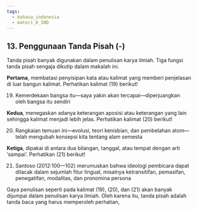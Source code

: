 ```yaml
---
tags:
  - bahasa_indonesia
  - materi_6_IND
---
```

## 13. Penggunaan Tanda Pisah (-)

Tanda pisah banyak digunakan dalam penulisan karya ilmiah. Tiga fungsi tanda pisah sengaja dikutip dalam makalah ini. 

**Pertama**, membatasi penyisipan kata atau kalimat yang memberi penjelasan di luar bangun kalimat.  Perhatikan kalimat (19) berikut!

19) Kemerdekaan bangsa itu—saya yakin akan tercapai—diperjuangkan oleh bangsa itu sendiri

**Kedua**, menegaskan adanya keterangan aposisi atau keterangan yang lain sehingga kalimat menjadi lebih jelas. Perhatikan kalimat (20) berikut!

20) Rangkaian temuan ini—evolusi, teori kenisbian, dan pembelahan atom—telah mengubah konsepsi kita tentang alam semesta

**Ketiga**, dipakai di antara dua bilangan, tanggal, atau tempat dengan arti ‘sampai’. Perhatikan (21) berikut!

21) Santoso (2012:100—102) merumuskan bahwa ideologi pembicara dapat dilacak dalam sejumlah fitur lingual, misalnya ketransitifan, pemasifan, penegatifan, modalitas, dan pronomina persona

Gaya penulisan seperti pada kalimat (19), (20), dan (21) akan banyak dijumpai dalam penulisan karya ilmiah. Oleh karena itu, tanda pisah adalah tanda baca yang harus memperoleh perhatian,